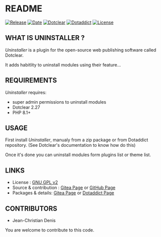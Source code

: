 # README

[![Release](https://img.shields.io/badge/release-0.10-a2cbe9.svg)](https://git.dotclear.watch/JcDenis/Uninstaller/releases)
[![Date](https://img.shields.io/badge/date-2023.08.13-c44d58.svg)](https://git.dotclear.watch/JcDenis/Uninstaller/releases)
[![Dotclear](https://img.shields.io/badge/dotclear-v2.27-137bbb.svg)](https://fr.dotclear.org/download)
[![Dotaddict](https://img.shields.io/badge/dotaddict-official-9ac123.svg)](https://plugins.dotaddict.org/dc2/details/Uninstaller)
[![License](https://img.shields.io/github/license/JcDenis/Uninstaller)](https://git.dotclear.watch/JcDenis/Uninstaller/blob/master/LICENSE)

## WHAT IS UNINSTALLER ?

_Uninstaller_ is a plugin for the open-source 
web publishing software called Dotclear.

It adds habitlity to uninstall modules using their feature...

## REQUIREMENTS

_Uninstaller_ requires: 

* super admin permissions to uninstall modules
* Dotclear 2.27
* PHP 8.1+

## USAGE

First install _Uninstaller_, manualy from a zip package or from 
Dotaddict repository. (See Dotclear's documentation to know how do this)

Once it's done you can uninstall modules form plugins list or theme list.

## LINKS

* License : [GNU GPL v2](https://www.gnu.org/licenses/old-licenses/lgpl-2.0.html)
* Source & contribution : [Gitea Page](https://git.dotclear.watch/JcDenis/Uninstaller) or [GitHub Page](https://github.com/JcDenis/Uninstall)
* Packages & details: [Gitea Page](https://git.dotclear.watch/JcDenis/Uninstaller/releases) or [Dotaddict Page](https://plugins.dotaddict.org/dc2/details/Uninstall)

## CONTRIBUTORS

* Jean-Christian Denis

You are welcome to contribute to this code.
